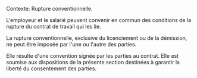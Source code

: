 Contexte: Rupture conventionnelle.

L'employeur et le salarié peuvent convenir en commun des conditions de la rupture du contrat de travail qui les lie.

La rupture conventionnelle, exclusive du licenciement ou de la démission, ne peut être imposée par l'une ou l'autre des parties.

Elle résulte d'une convention signée par les parties au contrat. Elle est soumise aux dispositions de la présente section destinées à garantir la liberté du consentement des parties.